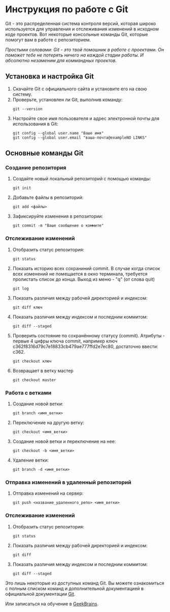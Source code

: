 # Инструкция по работе с Git

Git - это распределенная система контроля версий, которая широко используется для управления и отслеживания изменений в исходном коде проектов. Вот некоторые консольные команды Git, которые помогут вам в работе с репозиторием.

*Простыми соловами: Git - это твой помошник в работе с проектами. Он поможет тебе не потерять ничего на каждой стадии работы. И абсолютно незаменим для коммандных проектов.*

## Установка и настройка Git
1. Скачайте Git с официального сайта и установите его на свою систему.
2. Проверьте, установлен ли Git, выполнив команду:
   ```
   git --version
   ```
3. Настройте свое имя пользователя и адрес электронной почты для использования в Git:
   ```
   git config --global user.name "Ваше имя"
   git config --global user.email "ваша-почта@exampleNO LINKS"
   ```
## Основные команды Git
### Создание репозитория
1. Создайте новый локальный репозиторий с помощью команды:
   ```
   git init
   ```
2. Добавьте файлы в репозиторий:
   ```
   git add <файлы>
   ```
3. Зафиксируйте изменения в репозитории:
   ```
   git commit -m "Ваше сообщение о коммите"
   ```

### Отслеживание изменений
1. Отобразить статус репозитория:
   ```
   git status
   ```
2.  Показать историю всех сохраниний commit. В случае когда список всех изменений не помещается в окно терминала, требуется пролистать список до конца. Выход из меню - "q" (от слова quit)
    ```
    git log 
    ```
3. Показать различия между рабочей директорией и индексом:
   ```
   git diff ключ
   ```
4. Показать различия между индексом и последним коммитом:
   ```
   git diff --staged
   ```
5. Проверить состояние по сохранённому статусу (commit). Атрибуты - первые 4 цифры ключа commit, например ключ c362f8316d79c7e18833cb479ae777ffd2e7ec80, достаточно ввести: c362.
    ```
    git checkout ключ
    ```
6. Возвращает в ветку мастер
    ```
    git checkout master
    ```
   
### Работа с ветками
1. Создание новой ветки:
   ```
   git branch <имя_ветки>
   ```
2. Переключение на другую ветку:
   ```
   git checkout <имя_ветки>
   ```
3. Создание новой ветки и переключение на нее:
   ```
   git checkout -b <имя_ветки>
   ```
4. Удаление ветки:
   ```
   git branch -d <имя_ветки>
   ```
### Отправка изменений в удаленный репозиторий
1. Отправка изменений на сервер:
   ```
   git push <название_удаленного_репо> <имя_ветки>
   ```

### Отслеживание изменений
1. Отобразить статус репозитория:
   ```
   git status
   ```
2. Показать различия между рабочей директорией и индексом:
   ```
   git diff
   ```
3. Показать различия между индексом и последним коммитом:
   ```
   git diff --staged
   ```

 Это лишь некоторые из доступных команд Git. Вы можете ознакомиться с полным списком команд и дополнительной документацией в официальной документации [Git](https://docs.github.com/ru/get-started/writing-on-github/getting-started-with-writing-and-formatting-on-github/basic-writing-and-formatting-syntax).

 Или записаться на обучение в [GeekBrains](https://gb.ru/).

 